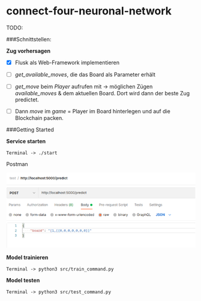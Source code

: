 # connect-four-neuronal-network

TODO:

###Schnittstellen:

**Zug vorhersagen**

- [x] Flusk als Web-Framework implementieren
- [ ] *get_available_moves*, die das Board als Parameter erhält
- [ ] *get_move* beim *Player* aufrufen mit → möglichen Zügen *available_moves* & dem aktuellen Board. Dort wird dann der beste Zug predictet.
- [ ] Dann *move* im *game* = Player im Board hinterlegen und auf die Blockchain packen.




###Getting Started

**Service starten**

    Terminal -> ./start 

Postman

![img.png](doc/postman_predict_post.png)

**Model trainieren** 

    Terminal -> python3 src/train_command.py

**Model testen** 

    Terminal -> python3 src/test_command.py